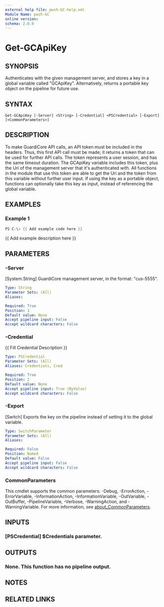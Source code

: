 ```yaml
---
external help file: pwsh-GC-help.xml
Module Name: pwsh-GC
online version:
schema: 2.0.0
---
```


# Get-GCApiKey

## SYNOPSIS
Authenticates with the given management server, and stores a key in a global variable called "GCApiKey".
Alternatively, returns a portable key object on the pipeline for future use.

## SYNTAX

```
Get-GCApiKey [-Server] <String> [-Credential] <PSCredential> [-Export] [<CommonParameters>]
```

## DESCRIPTION
To make GuardiCore API calls, an API token must be included in the headers.
Thus, this first API call must be made; it returns a token that can be used for further API calls.
The token represents a user session, and has the same timeout duration.
The GCApiKey variable includes this token, plus the Uri of the management server that it's authenticated with.
All functions in the module that use this token are able to get the Uri and the token from this variable without further user input.
If using the key as a portable object, functions can optionally take this key as input, instead of referencing the global variable.

## EXAMPLES

### Example 1
```powershell
PS C:\> {{ Add example code here }}
```

{{ Add example description here }}

## PARAMETERS

### -Server
\[System.String\] GuardiCore management server, in the format: "cus-5555".

```yaml
Type: String
Parameter Sets: (All)
Aliases:

Required: True
Position: 1
Default value: None
Accept pipeline input: False
Accept wildcard characters: False
```

### -Credential
{{ Fill Credential Description }}

```yaml
Type: PSCredential
Parameter Sets: (All)
Aliases: Credentials, Cred

Required: True
Position: 2
Default value: None
Accept pipeline input: True (ByValue)
Accept wildcard characters: False
```

### -Export
\[Switch\] Exports the key on the pipeline instead of setting it to the global variable.

```yaml
Type: SwitchParameter
Parameter Sets: (All)
Aliases:

Required: False
Position: Named
Default value: False
Accept pipeline input: False
Accept wildcard characters: False
```

### CommonParameters
This cmdlet supports the common parameters: -Debug, -ErrorAction, -ErrorVariable, -InformationAction, -InformationVariable, -OutVariable, -OutBuffer, -PipelineVariable, -Verbose, -WarningAction, and -WarningVariable. For more information, see [about_CommonParameters](http://go.microsoft.com/fwlink/?LinkID=113216).

## INPUTS

### [PSCredential] $Credentials parameter.
## OUTPUTS

### None. This function has no pipeline output.
## NOTES

## RELATED LINKS
